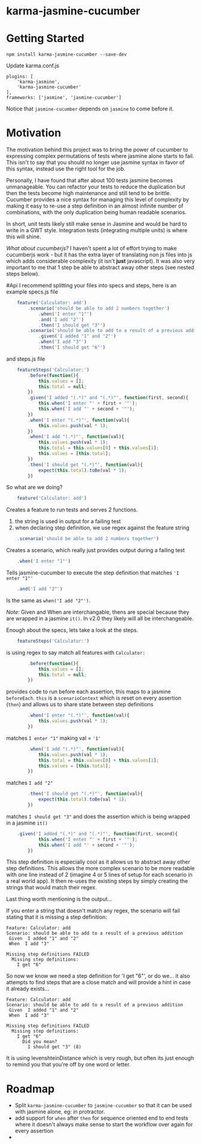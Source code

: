 karma-jasmine-cucumber
================

# Getting Started

	npm install karma-jasmine-cucumber --save-dev
	
Update karma.conf.js

	plugins: [
		'karma-jasmine',
		'karma-jasmine-cucumber'
	],
	frameworks: ['jasmine', 'jasmine-cucumber']
	
Notice that `jasmine-cucumber` depends on `jasmine` to come before it.

# Motivation
The motivation behind this project was to bring the power of cucumber to expressing complex permutations of tests where jasmine alone starts to fail. This isn't to say that you should no longer use jasmine syntax in favor of this syntax, instead use the right tool for the job. 

Personally, I have found that after about 100 tests jasmine becomes unmanageable. You can refactor your tests to reduce the duplication but then the tests become high maintenance and still tend to be brittle. Cucumber provides a nice syntax for managing this level of complexity by making it easy to re-use a step definition in an almost infinite number of combinations, with the only duplication being human readable scenarios. 

In short, unit tests likely still make sense in Jasmine and would be hard to write in a GWT style. Integration tests (integrating multiple units) is where this will shine. 

*What about cucumberjs?* I haven't spent a lot of effort trying to make cucumberjs work - but it has the extra layer of translating non js files into js which adds considerable complexity (it isn't **just** javascript). It was also very important to me that 1 step be able to abstract away other steps (see nested steps below).

#Api
I recommend splitting your files into specs and steps, here is an example specs.js file

```javascript
	feature('Calculator: add')
	    .scenario('should be able to add 2 numbers together')
    	    .when('I enter "1"')
        	.and('I add "2"')
	        .then('I should get "3"')
    	.scenario('should be able to add to a result of a previous addition')
        	.given('I added "1" and "2"')
	        .when('I add "3"')
    	    .then('I should get "6"')
```
    	    
and steps.js file
	
```javascript
	featureSteps('Calculator:')
	    .before(function(){
    	    this.values = [];
        	this.total = null;
	    })
    	.given('I added "(.*)" and "(.*)"', function(first, second){
        	this.when('I enter "' + first + '"');
	        this.when('I add "' + second + '"');
    	})
	    .when('I enter "(.*)"', function(val){
    	    this.values.push(val * 1);
	    })
    	.when('I add "(.*)"', function(val){
        	this.values.push(val * 1);
	        this.total = this.values[0] + this.values[1];
    	    this.values = [this.total];
	    })
    	.then('I should get "(.*)"', function(val){
        	expect(this.total).toBe(val * 1);
	    })
```

So what are we doing?

```javascript
	feature('Calculator: add')
```

Creates a feature to run tests and serves 2 functions. 
1) the string is used in output for a failing test
2) when declaring step definition, we use regex against the feature string

```javascript
	.scenario('should be able to add 2 numbers together')
```

Creates a scenario, which really just provides output during a failing test

```javascript
	.when('I enter "1"')
```

Tells jasmine-cucumber to execute the step definition that matches `'I enter "1"'`

```javascript
	.and('I add "2"')
```

Is the same as `when('I add "2"')`. 

*Note:* Given and When are interchangable, thens are special because they are wrapped in a jasmine `it()`. In v2.0 they likely will all be interchangeable. 

Enough about the specs, lets take a look at the steps. 

```javascript
	featureSteps('Calculator:')
```

is using regex to say match all features with `Calculator:`

```javascript
	    .before(function(){
    	    this.values = [];
        	this.total = null;
	    })
```
	   
provides code to run before each assertion, this maps to a jasmine `beforeEach`. `this` is a `scenarioContext` which is reset on every assertion (`then`) and allows us to share state between step definitions

```javascript
	    .when('I enter "(.*)"', function(val){
    	    this.values.push(val * 1);
	    })
```
	    
matches `I enter "1"` making val = `'1'` 
	 
```javascript
    	.when('I add "(.*)"', function(val){
        	this.values.push(val * 1);
	        this.total = this.values[0] + this.values[1];
    	    this.values = [this.total];
	    })
```
	    
matches `I add "2"` 
	    
```javascript
    	.then('I should get "(.*)"', function(val){
        	expect(this.total).toBe(val * 1);
	    })
```

matches `I should get "3"` and does the assertion which is being wrapped in a jasmine `it()`
	    
```javascript
  	.given('I added "(.*)" and "(.*)"', function(first, second){
        	this.when('I enter "' + first + '"');
	        this.when('I add "' + second + '"');
    	})
```
    	
This step definition is especially cool as it allows us to abstract away other step definitions. This allows the more complex scenario to be more readable with one line instead of 2 (imagine 4 or 5 lines of setup for each scenario in a real world app). It then re-uses the existing steps by simply creating the strings that would match their regex. 

Last thing worth mentioning is the output… 

If you enter a string that doesn't match any regex, the scenario will fail stating that it is missing a step definition: 

	Feature: Calculator: add
    Scenario: should be able to add to a result of a previous addition
     Given  I added "1" and "2"
     When  I add "3"

    Missing step definitions FAILED
      Missing step definitions:
        I get "6"
        
So now we know we need a step definition for 'I get "6"', or do we… it also attempts to find steps that are a close match and will provide a hint in case it already exists… 

    Feature: Calculator: add
    Scenario: should be able to add to a result of a previous addition
     Given  I added "1" and "2"
     When  I add "3"

    Missing step definitions FAILED
      Missing step definitions:
        I get "6"
          Did you mean?
            I should get "3" (8)
            
It is using levenshteinDistance which is very rough, but often its just enough to remind you that you're off by one word or letter. 

# Roadmap
* Split `karma-jasmine-cucumber` to `jasmine-cucumber` so that it can be used with jasmine alone, eg: in protractor. 
* add support for `when` after `then` for sequence oriented end to end tests where it doesn't always make sense to start the workflow over again for every assertion
* 

	
